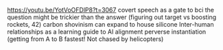https://youtu.be/YotVoOFDlP8?t=3067
covert speech as a gate to bci
the question might be trickier than the answer (figuring out target vs boosting rockets, 42)
carbon shovinism can expand to house silicone
Inter-human relationships as a learning guide to AI alignment
perverse instantiation (getting from A to B fastest! Not chased by helicopters)